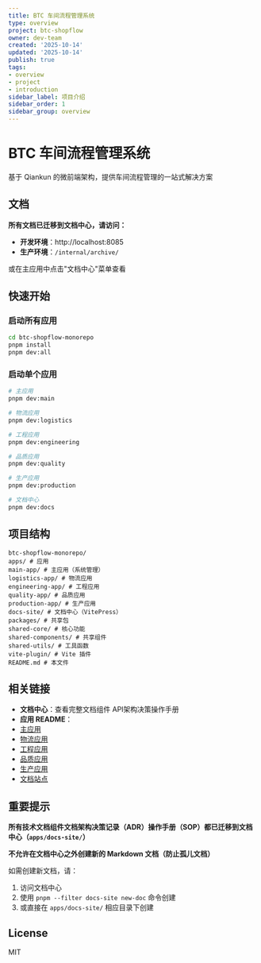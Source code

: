 ```yaml
---
title: BTC 车间流程管理系统
type: overview
project: btc-shopflow
owner: dev-team
created: '2025-10-14'
updated: '2025-10-14'
publish: true
tags:
- overview
- project
- introduction
sidebar_label: 项目介绍
sidebar_order: 1
sidebar_group: overview
---
```


# BTC 车间流程管理系统

基于 Qiankun 的微前端架构，提供车间流程管理的一站式解决方案

## 文档

**所有文档已迁移到文档中心，请访问：**

- **开发环境**：http://localhost:8085
- **生产环境**：`/internal/archive/`

或在主应用中点击"文档中心"菜单查看

## 快速开始

### 启动所有应用

```bash
cd btc-shopflow-monorepo
pnpm install
pnpm dev:all
```

### 启动单个应用

```bash
# 主应用
pnpm dev:main

# 物流应用
pnpm dev:logistics

# 工程应用
pnpm dev:engineering

# 品质应用
pnpm dev:quality

# 生产应用
pnpm dev:production

# 文档中心
pnpm dev:docs
```

## 项目结构

```
btc-shopflow-monorepo/
apps/ # 应用
main-app/ # 主应用（系统管理）
logistics-app/ # 物流应用
engineering-app/ # 工程应用
quality-app/ # 品质应用
production-app/ # 生产应用
docs-site/ # 文档中心（VitePress）
packages/ # 共享包
shared-core/ # 核心功能
shared-components/ # 共享组件
shared-utils/ # 工具函数
vite-plugin/ # Vite 插件
README.md # 本文件
```

## 相关链接

- **文档中心**：查看完整文档组件 API架构决策操作手册
- **应用 README**：
- [主应用](/overview/main-app-readme)
- [物流应用](/overview/logistics-app-readme)
- [工程应用](/overview/engineering-app-readme)
- [品质应用](/overview/quality-app-readme)
- [生产应用](/overview/production-app-readme)
- [文档站点](/overview/docs-site-readme)

## 重要提示

**所有技术文档组件文档架构决策记录（ADR）操作手册（SOP）都已迁移到文档中心（`apps/docs-site/`）**

**不允许在文档中心之外创建新的 Markdown 文档（防止孤儿文档）**

如需创建新文档，请：
1. 访问文档中心
2. 使用 `pnpm --filter docs-site new-doc` 命令创建
3. 或直接在 `apps/docs-site/` 相应目录下创建

## License

MIT
